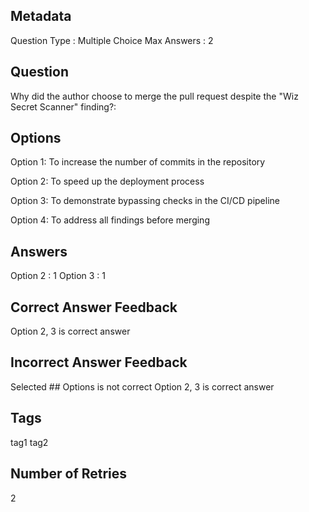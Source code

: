 ## Metadata
Question Type : Multiple Choice
Max Answers : 2

## Question
Why did the author choose to merge the pull request despite the "Wiz Secret Scanner" finding?:

## Options
Option 1: To increase the number of commits in the repository

Option 2: To speed up the deployment process

Option 3: To demonstrate bypassing checks in the CI/CD pipeline

Option 4: To address all findings before merging

## Answers
Option 2 : 1
Option 3 : 1

## Correct Answer Feedback
Option 2, 3 is correct answer

## Incorrect Answer Feedback
Selected ## Options is not correct Option 2, 3 is correct answer

## Tags
tag1
tag2

## Number of Retries
2
